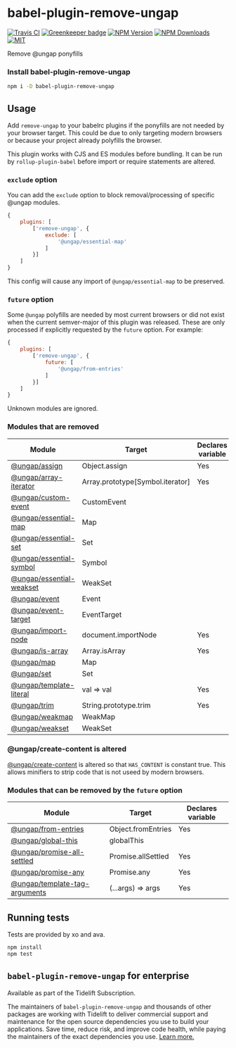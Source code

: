 # babel-plugin-remove-ungap

[![Travis CI][travis-image]][travis-url]
[![Greenkeeper badge][gk-image]](https://greenkeeper.io/)
[![NPM Version][npm-image]][npm-url]
[![NPM Downloads][downloads-image]][downloads-url]
[![MIT][license-image]](LICENSE)

Remove @ungap ponyfills


### Install babel-plugin-remove-ungap

```sh
npm i -D babel-plugin-remove-ungap
```


## Usage

Add `remove-ungap` to your babelrc plugins if the ponyfills are not needed by your
browser target.  This could be due to only targeting modern browsers or because
your project already polyfills the browser.

This plugin works with CJS and ES modules before bundling.  It can be run by
`rollup-plugin-babel` before import or require statements are altered.


### `exclude` option

You can add the `exclude` option to block removal/processing of specific @ungap modules.

```js
{
	plugins: [
		['remove-ungap', {
			exclude: [
				'@ungap/essential-map'
			]
		}]
	]
}
```

This config will cause any import of `@ungap/essential-map` to be preserved.


### `future` option

Some `@ungap` polyfills are needed by most current browsers or did not exist when the
current semver-major of this plugin was released.  These are only processed if explicitly
requested by the `future` option.  For example:
```js
{
	plugins: [
		['remove-ungap', {
			future: [
				'@ungap/from-entries'
			]
		}]
	]
}
```

Unknown modules are ignored.


### Modules that are removed

Module|Target|Declares variable
-|-|-
[@ungap/assign](https://github.com/ungap/assign)|Object.assign|Yes
[@ungap/array-iterator](https://github.com/ungap/array-iterator)|Array.prototype[Symbol.iterator]|Yes
[@ungap/custom-event](https://github.com/ungap/custom-event)|CustomEvent
[@ungap/essential-map](https://github.com/ungap/essential-map)|Map
[@ungap/essential-set](https://github.com/ungap/essential-set)|Set
[@ungap/essential-symbol](https://github.com/ungap/essential-symbol)|Symbol
[@ungap/essential-weakset](https://github.com/ungap/essential-weakset)|WeakSet
[@ungap/event](https://github.com/ungap/event)|Event
[@ungap/event-target](https://github.com/ungap/event-target)|EventTarget
[@ungap/import-node](https://github.com/ungap/import-node)|document.importNode|Yes
[@ungap/is-array](https://github.com/ungap/is-array)|Array.isArray|Yes
[@ungap/map](https://github.com/ungap/map)|Map
[@ungap/set](https://github.com/ungap/set)|Set
[@ungap/template-literal](https://github.com/ungap/template-literal)|val => val|Yes
[@ungap/trim](https://github.com/ungap/trim)|String.prototype.trim|Yes
[@ungap/weakmap](https://github.com/ungap/weakmap)|WeakMap
[@ungap/weakset](https://github.com/ungap/weakset)|WeakSet


### @ungap/create-content is altered

[@ungap/create-content](https://github.com/ungap/create-content) is altered so that
`HAS_CONTENT` is constant true.  This allows minifiers to strip code that is not useed
by modern browsers.


### Modules that can be removed by the `future` option

Module|Target|Declares variable
-|-|-
[@ungap/from-entries](https://github.com/ungap/from-entries)|Object.fromEntries|Yes
[@ungap/global-this](https://github.com/ungap/global-this)|globalThis
[@ungap/promise-all-settled](https://github.com/ungap/promise-all-settled)|Promise.allSettled|Yes
[@ungap/promise-any](https://github.com/ungap/promise-any)|Promise.any|Yes
[@ungap/template-tag-arguments](https://github.com/ungap/template-tag-arguments)|(...args) => args|Yes


## Running tests

Tests are provided by xo and ava.

```sh
npm install
npm test
```

## `babel-plugin-remove-ungap` for enterprise

Available as part of the Tidelift Subscription.

The maintainers of `babel-plugin-remove-ungap` and thousands of other packages are working with Tidelift to deliver commercial support and maintenance for the open source dependencies you use to build your applications. Save time, reduce risk, and improve code health, while paying the maintainers of the exact dependencies you use. [Learn more.](https://tidelift.com/subscription/pkg/npm-babel-plugin-remove-ungap?utm_source=npm-babel-plugin-remove-ungap&utm_medium=referral&utm_campaign=enterprise&utm_term=repo)

[npm-image]: https://img.shields.io/npm/v/babel-plugin-remove-ungap.svg
[npm-url]: https://npmjs.org/package/babel-plugin-remove-ungap
[travis-image]: https://travis-ci.org/cfware/babel-plugin-remove-ungap.svg?branch=master
[travis-url]: https://travis-ci.org/cfware/babel-plugin-remove-ungap
[gk-image]: https://badges.greenkeeper.io/cfware/babel-plugin-remove-ungap.svg
[downloads-image]: https://img.shields.io/npm/dm/babel-plugin-remove-ungap.svg
[downloads-url]: https://npmjs.org/package/babel-plugin-remove-ungap
[license-image]: https://img.shields.io/npm/l/babel-plugin-remove-ungap.svg
